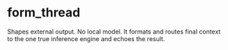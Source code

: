 # form_thread

Shapes external output. No local model. It formats and routes final context to the one true inference engine and echoes the result.